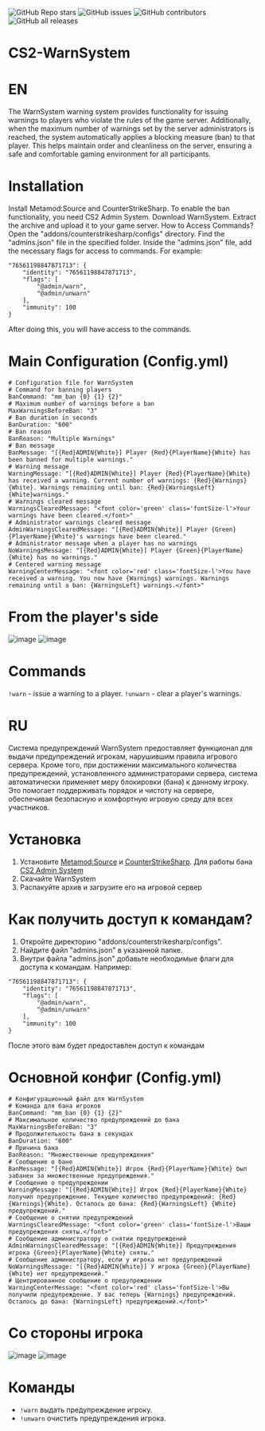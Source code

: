 ![GitHub Repo stars](https://img.shields.io/github/stars/ABKAM2023/CS2-WarnSystem?style=for-the-badge)
![GitHub issues](https://img.shields.io/github/issues/ABKAM2023/CS2-WarnSystem?style=for-the-badge)
![GitHub contributors](https://img.shields.io/github/contributors/ABKAM2023/CS2-WarnSystem?style=for-the-badge)
![GitHub all releases](https://img.shields.io/github/downloads/ABKAM2023/CS2-WarnSystem/total?style=for-the-badge)

# CS2-WarnSystem

# EN
The WarnSystem warning system provides functionality for issuing warnings to players who violate the rules of the game server. Additionally, when the maximum number of warnings set by the server administrators is reached, the system automatically applies a blocking measure (ban) to that player. This helps maintain order and cleanliness on the server, ensuring a safe and comfortable gaming environment for all participants.

# Installation
Install Metamod:Source and CounterStrikeSharp. To enable the ban functionality, you need CS2 Admin System.
Download WarnSystem.
Extract the archive and upload it to your game server.
How to Access Commands?
Open the "addons/counterstrikesharp/configs" directory.
Find the "admins.json" file in the specified folder.
Inside the "admins.json" file, add the necessary flags for access to commands. For example:
```
"76561198847871713": {
    "identity": "76561198847871713",
    "flags": [
        "@admin/warn",
        "@admin/unwarn"
    ],
    "immunity": 100
}
```
After doing this, you will have access to the commands.

# Main Configuration (Config.yml)
```
# Configuration file for WarnSystem
# Command for banning players
BanCommand: "mm_ban {0} {1} {2}"
# Maximum number of warnings before a ban
MaxWarningsBeforeBan: "3"
# Ban duration in seconds
BanDuration: "600"
# Ban reason
BanReason: "Multiple Warnings"
# Ban message
BanMessage: "[{Red}ADMIN{White}] Player {Red}{PlayerName}{White} has been banned for multiple warnings."
# Warning message
WarningMessage: "[{Red}ADMIN{White}] Player {Red}{PlayerName}{White} has received a warning. Current number of warnings: {Red}{Warnings}{White}. Warnings remaining until ban: {Red}{WarningsLeft} {White}warnings."
# Warnings cleared message
WarningsClearedMessage: "<font color='green' class='fontSize-l'>Your warnings have been cleared.</font>"
# Administrator warnings cleared message
AdminWarningsClearedMessage: "[{Red}ADMIN{White}] Player {Green}{PlayerName}{White}'s warnings have been cleared."
# Administrator message when a player has no warnings
NoWarningsMessage: "[{Red}ADMIN{White}] Player {Green}{PlayerName}{White} has no warnings."
# Centered warning message
WarningCenterMessage: "<font color='red' class='fontSize-l'>You have received a warning. You now have {Warnings} warnings. Warnings remaining until a ban: {WarningsLeft} warnings.</font>"
```

# From the player's side
![image](https://github.com/ABKAM2023/CS2-WarnSystem/assets/149762275/9befcda5-10dd-42fa-a1c5-0b79bca5e8a6)
![image](https://github.com/ABKAM2023/CS2-WarnSystem/assets/149762275/ca716e10-6a14-45aa-8647-7e7e3bedee4e)

# Commands
`!warn` - issue a warning to a player.
`!unwarn` - clear a player's warnings.

#

# RU
Система предупреждений WarnSystem предоставляет функционал для выдачи предупреждений игрокам, нарушившим правила игрового сервера. Кроме того, при достижении максимального количества предупреждений, установленного администраторами сервера, система автоматически применяет меру блокировки (бана) к данному игроку. Это помогает поддерживать порядок и чистоту на сервере, обеспечивая безопасную и комфортную игровую среду для всех участников.

# Установка
1. Установите [Metamod:Source](https://www.sourcemm.net/downloads.php/?branch=master) и [CounterStrikeSharp](https://github.com/roflmuffin/CounterStrikeSharp). Для работы бана [CS2 Admin System](https://csdevs.net/resources/cs2-admin-system.424/)
2. Скачайте WarnSystem
3. Распакуйте архив и загрузите его на игровой сервер

# Как получить доступ к командам?
1. Откройте директорию "addons/counterstrikesharp/configs".
2. Найдите файл "admins.json" в указанной папке.
3. Внутри файла "admins.json" добавьте необходимые флаги для доступа к командам. Например:
```
"76561198847871713": {
    "identity": "76561198847871713",
    "flags": [
        "@admin/warn",
        "@admin/unwarn"
    ],
    "immunity": 100
}
```
После этого вам будет предоставлен доступ к командам 

# Основной конфиг (Config.yml)
```
# Конфигурационный файл для WarnSystem
# Команда для бана игроков
BanCommand: "mm_ban {0} {1} {2}"
# Максимальное количество предупреждений до бана
MaxWarningsBeforeBan: "3"
# Продолжительность бана в секундах
BanDuration: "600"
# Причина бана
BanReason: "Множественные предупреждения"
# Сообщение о бане
BanMessage: "[{Red}ADMIN{White}] Игрок {Red}{PlayerName}{White} был забанен за множественные предупреждения."
# Сообщение о предупреждении
WarningMessage: "[{Red}ADMIN{White}] Игрок {Red}{PlayerName}{White} получил предупреждение. Текущее количество предупреждений: {Red}{Warnings}{White}. Осталось до бана: {Red}{WarningsLeft} {White}предупреждений."
# Сообщение о снятии предупреждений
WarningsClearedMessage: "<font color='green' class='fontSize-l'>Ваши предупреждения сняты.</font>"
# Сообщение администратору о снятии предупреждений
AdminWarningsClearedMessage: "[{Red}ADMIN{White}] Предупреждения игрока {Green}{PlayerName}{White} сняты."
# Сообщение администратору, если у игрока нет предупреждений
NoWarningsMessage: "[{Red}ADMIN{White}] У игрока {Green}{PlayerName}{White} нет предупреждений."
# Центрированное сообщение о предупреждении
WarningCenterMessage: "<font color='red' class='fontSize-l'>Вы получили предупреждение. У вас теперь {Warnings} предупреждений. Осталось до бана: {WarningsLeft} предупреждений.</font>"
```
# Со стороны игрока
![image](https://github.com/ABKAM2023/CS2-WarnSystem/assets/149762275/a5cd3f84-cdd1-49df-9bb0-fa1a3beb3140)
![image](https://github.com/ABKAM2023/CS2-WarnSystem/assets/149762275/7f0d0cd8-261a-4dd8-8205-5d0dd0a5439a)

# Команды
- `!warn` выдать предупреждение игроку.
- `!unwarn` очистить предупреждения игрока.



